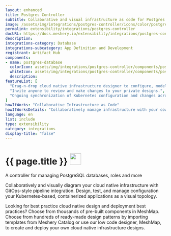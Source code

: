 ```yaml
---
layout: enhanced
title: Postgres Controller
subtitle: Collaborative and visual infrastructure as code for Postgres Controller
image: /assets/img/integrations/postgres-controller/icons/color/postgres-controller-color.svg
permalink: extensibility/integrations/postgres-controller
docURL: https://docs.meshery.io/extensibility/integrations/postgres-controller
description: 
integrations-category: Database
integrations-subcategory: App Definition and Development
registrant: Artifact Hub
components: 
- name: postgres-database
  colorIcon: assets/img/integrations/postgres-controller/components/postgres-database/icons/color/postgres-database-color.svg
  whiteIcon: assets/img/integrations/postgres-controller/components/postgres-database/icons/white/postgres-database-white.svg
  description: 
featureList: [
  "Drag-n-drop cloud native infrastructure designer to configure, model, and deploy your workloads.",
  "Invite anyone to review and make changes to your private designs.",
  "Ongoing synchronization of Kubernetes configuration and changes across any number of clusters."
]
howItWorks: "Collaborative Infrastructure as Code"
howItWorksDetails: "Collaboratively manage infrastructure with your coworkers synchronously sharing the same designs."
language: en
list: include
type: extensibility
category: integrations
display-title: "false"
---
```

<h1>{{ page.title }} <img src="{{ page.image }}" style="width: 35px; height: 35px;" /></h1>

<p>
A controller for managing PostgreSQL databases, roles and more
</p>
<p>
    Collaboratively and visually diagram your cloud native infrastructure with GitOps-style pipeline integration. Design, test, and manage configuration your Kubernetes-based, containerized applications as a visual topology.
</p>
<p>
    Looking for best practice cloud native design and deployment best practices? Choose from thousands of pre-built components in MeshMap. Choose from hundreds of ready-made design patterns by importing templates from Meshery Catalog or use our low code designer, MeshMap, to create and deploy your own cloud native infrastructure designs.
</p>
